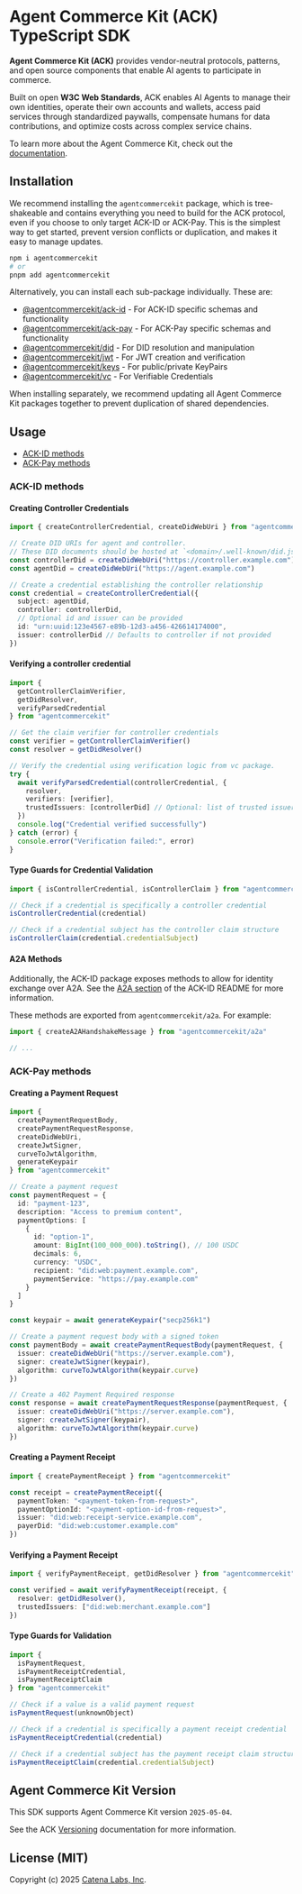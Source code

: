 # Agent Commerce Kit (ACK) TypeScript SDK

**Agent Commerce Kit (ACK)** provides vendor-neutral protocols, patterns, and open source components that enable AI agents to participate in commerce.

Built on open **W3C Web Standards**, ACK enables AI Agents to manage their own identities, operate their own accounts and wallets, access paid services through standardized paywalls, compensate humans for data contributions, and optimize costs across complex service chains.

To learn more about the Agent Commerce Kit, check out the [documentation](https://www.agentcommercekit.com).

## Installation

We recommend installing the `agentcommercekit` package, which is tree-shakeable and contains everything you need to build for the ACK protocol, even if you choose to only target ACK-ID or ACK-Pay. This is the simplest way to get started, prevent version conflicts or duplication, and makes it easy to manage updates.

```sh
npm i agentcommercekit
# or
pnpm add agentcommercekit
```

Alternatively, you can install each sub-package individually. These are:

- [@agentcommercekit/ack-id](https://github.com/agentcommercekit/ack/tree/main/packages/ack-id) - For ACK-ID specific schemas and functionality
- [@agentcommercekit/ack-pay](https://github.com/agentcommercekit/ack/tree/main/packages/ack-pay) - For ACK-Pay specific schemas and functionality
- [@agentcommercekit/did](https://github.com/agentcommercekit/ack/tree/main/packages/did) - For DID resolution and manipulation
- [@agentcommercekit/jwt](https://github.com/agentcommercekit/ack/tree/main/packages/jwt) - For JWT creation and verification
- [@agentcommercekit/keys](https://github.com/agentcommercekit/ack/tree/main/packages/keys) - For public/private KeyPairs
- [@agentcommercekit/vc](https://github.com/agentcommercekit/ack/tree/main/packages/vc) - For Verifiable Credentials

When installing separately, we recommend updating all Agent Commerce Kit packages together to prevent duplication of shared dependencies.

## Usage

- [ACK-ID methods](#ack-id-methods)
- [ACK-Pay methods](#ack-pay-methods)

### ACK-ID methods

#### Creating Controller Credentials

```ts
import { createControllerCredential, createDidWebUri } from "agentcommercekit"

// Create DID URIs for agent and controller.
// These DID documents should be hosted at `<domain>/.well-known/did.json`
const controllerDid = createDidWebUri("https://controller.example.com")
const agentDid = createDidWebUri("https://agent.example.com")

// Create a credential establishing the controller relationship
const credential = createControllerCredential({
  subject: agentDid,
  controller: controllerDid,
  // Optional id and issuer can be provided
  id: "urn:uuid:123e4567-e89b-12d3-a456-426614174000",
  issuer: controllerDid // Defaults to controller if not provided
})
```

#### Verifying a controller credential

```ts
import {
  getControllerClaimVerifier,
  getDidResolver,
  verifyParsedCredential
} from "agentcommercekit"

// Get the claim verifier for controller credentials
const verifier = getControllerClaimVerifier()
const resolver = getDidResolver()

// Verify the credential using verification logic from vc package.
try {
  await verifyParsedCredential(controllerCredential, {
    resolver,
    verifiers: [verifier],
    trustedIssuers: [controllerDid] // Optional: list of trusted issuers
  })
  console.log("Credential verified successfully")
} catch (error) {
  console.error("Verification failed:", error)
}
```

#### Type Guards for Credential Validation

```ts
import { isControllerCredential, isControllerClaim } from "agentcommercekit"

// Check if a credential is specifically a controller credential
isControllerCredential(credential)

// Check if a credential subject has the controller claim structure
isControllerClaim(credential.credentialSubject)
```

#### A2A Methods

Additionally, the ACK-ID package exposes methods to allow for identity exchange over A2A. See the [A2A section](../ack-id/README.md#a2a-support) of the ACK-ID README for more information.

These methods are exported from `agentcommercekit/a2a`. For example:

```ts
import { createA2AHandshakeMessage } from "agentcommercekit/a2a"

// ...
```

### ACK-Pay methods

#### Creating a Payment Request

```ts
import {
  createPaymentRequestBody,
  createPaymentRequestResponse,
  createDidWebUri,
  createJwtSigner,
  curveToJwtAlgorithm,
  generateKeypair
} from "agentcommercekit"

// Create a payment request
const paymentRequest = {
  id: "payment-123",
  description: "Access to premium content",
  paymentOptions: [
    {
      id: "option-1",
      amount: BigInt(100_000_000).toString(), // 100 USDC
      decimals: 6,
      currency: "USDC",
      recipient: "did:web:payment.example.com",
      paymentService: "https://pay.example.com"
    }
  ]
}

const keypair = await generateKeypair("secp256k1")

// Create a payment request body with a signed token
const paymentBody = await createPaymentRequestBody(paymentRequest, {
  issuer: createDidWebUri("https://server.example.com"),
  signer: createJwtSigner(keypair),
  algorithm: curveToJwtAlgorithm(keypair.curve)
})

// Create a 402 Payment Required response
const response = await createPaymentRequestResponse(paymentRequest, {
  issuer: createDidWebUri("https://server.example.com"),
  signer: createJwtSigner(keypair),
  algorithm: curveToJwtAlgorithm(keypair.curve)
})
```

#### Creating a Payment Receipt

```ts
import { createPaymentReceipt } from "agentcommercekit"

const receipt = createPaymentReceipt({
  paymentToken: "<payment-token-from-request>",
  paymentOptionId: "<payment-option-id-from-request>",
  issuer: "did:web:receipt-service.example.com",
  payerDid: "did:web:customer.example.com"
})
```

#### Verifying a Payment Receipt

```ts
import { verifyPaymentReceipt, getDidResolver } from "agentcommercekit"

const verified = await verifyPaymentReceipt(receipt, {
  resolver: getDidResolver(),
  trustedIssuers: ["did:web:merchant.example.com"]
})
```

#### Type Guards for Validation

```ts
import {
  isPaymentRequest,
  isPaymentReceiptCredential,
  isPaymentReceiptClaim
} from "agentcommercekit"

// Check if a value is a valid payment request
isPaymentRequest(unknownObject)

// Check if a credential is specifically a payment receipt credential
isPaymentReceiptCredential(credential)

// Check if a credential subject has the payment receipt claim structure
isPaymentReceiptClaim(credential.credentialSubject)
```

## Agent Commerce Kit Version

This SDK supports Agent Commerce Kit version `2025-05-04`.

See the ACK [Versioning](https://agentcommercekit.com/resources/versioning) documentation for more information.

## License (MIT)

Copyright (c) 2025 [Catena Labs, Inc](https://catenalabs.com).
